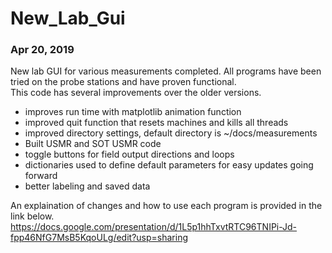 # New_Lab_Gui

### Apr 20, 2019

New lab GUI for various measurements completed.  All programs have been tried on the probe stations and have proven functional.  
This code has several improvements over the older versions.

- improves run time with matplotlib animation function
- improved quit function that resets machines and kills all threads
- improved directory settings, default directory is ~/docs/measurements
- Built USMR and SOT USMR code
- toggle buttons for field output directions and loops
- dictionaries used to define default parameters for easy updates going forward
- better labeling and saved data

An explaination of changes and how to use each program is provided in the link below.
https://docs.google.com/presentation/d/1L5p1hhTxvtRTC96TNIPi-Jd-fpp46NfG7MsB5KqoULg/edit?usp=sharing
